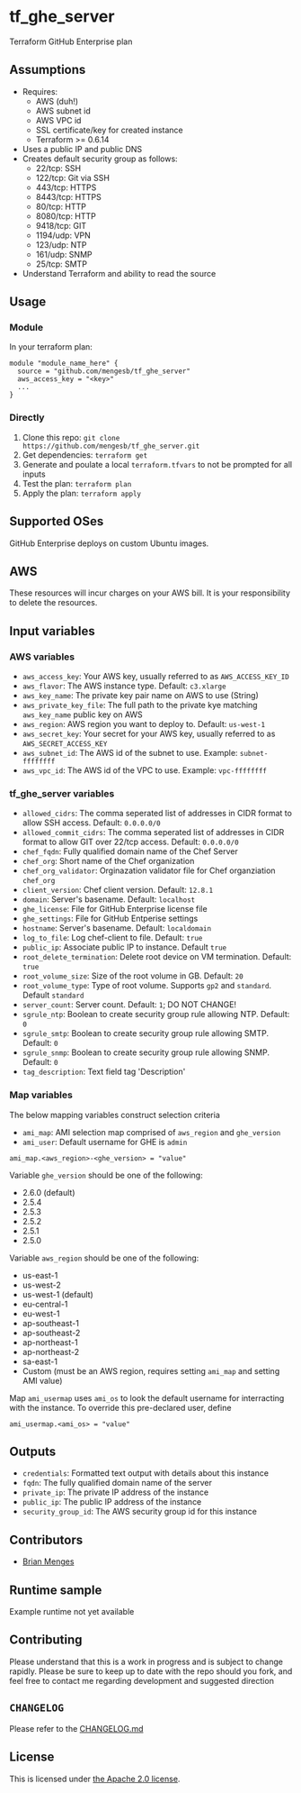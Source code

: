 # tf_ghe_server
Terraform GitHub Enterprise plan

## Assumptions

* Requires:
  * AWS (duh!)
  * AWS subnet id
  * AWS VPC id
  * SSL certificate/key for created instance
  * Terraform >= 0.6.14
* Uses a public IP and public DNS
* Creates default security group as follows:
  * 22/tcp: SSH
  * 122/tcp: Git via SSH
  * 443/tcp: HTTPS
  * 8443/tcp: HTTPS
  * 80/tcp: HTTP
  * 8080/tcp: HTTP
  * 9418/tcp: GIT
  * 1194/udp: VPN
  * 123/udp: NTP
  * 161/udp: SNMP
  * 25/tcp: SMTP
* Understand Terraform and ability to read the source

## Usage

### Module

In your terraform plan:
```
module "module_name_here" {
  source = "github.com/mengesb/tf_ghe_server"
  aws_access_key = "<key>"
  ...
}
```

### Directly

1. Clone this repo: `git clone https://github.com/mengesb/tf_ghe_server.git`
2. Get dependencies: `terraform get`
3. Generate and poulate a local `terraform.tfvars` to not be prompted for all inputs
4. Test the plan: `terraform plan`
5. Apply the plan: `terraform apply`

## Supported OSes

GitHub Enterprise deploys on custom Ubuntu images.

## AWS

These resources will incur charges on your AWS bill. It is your responsibility to delete the resources.

## Input variables

### AWS variables

* `aws_access_key`: Your AWS key, usually referred to as `AWS_ACCESS_KEY_ID`
* `aws_flavor`: The AWS instance type. Default: `c3.xlarge`
* `aws_key_name`: The private key pair name on AWS to use (String)
* `aws_private_key_file`: The full path to the private kye matching `aws_key_name` public key on AWS
* `aws_region`: AWS region you want to deploy to. Default: `us-west-1`
* `aws_secret_key`: Your secret for your AWS key, usually referred to as `AWS_SECRET_ACCESS_KEY`
* `aws_subnet_id`: The AWS id of the subnet to use. Example: `subnet-ffffffff`
* `aws_vpc_id`: The AWS id of the VPC to use. Example: `vpc-ffffffff`

### tf_ghe_server variables

* `allowed_cidrs`: The comma seperated list of addresses in CIDR format to allow SSH access. Default: `0.0.0.0/0`
* `allowed_commit_cidrs`: The comma seperated list of addresses in CIDR format to allow GIT over 22/tcp access. Default: `0.0.0.0/0`
* `chef_fqdn`: Fully qualified domain name of the Chef Server
* `chef_org`: Short name of the Chef organization
* `chef_org_validator`: Orginazation validator file for Chef organziation `chef_org`
* `client_version`: Chef client version. Default: `12.8.1`
* `domain`: Server's basename. Default: `localhost`
* `ghe_license`: File for GitHub Enterprise license file
* `ghe_settings`: File for GitHub Entperise settings
* `hostname`: Server's basename. Default: `localdomain`
* `log_to_file`: Log chef-client to file. Default: `true`
* `public_ip`: Associate public IP to instance. Default `true`
* `root_delete_termination`: Delete root device on VM termination. Default: `true`
* `root_volume_size`: Size of the root volume in GB. Default: `20`
* `root_volume_type`: Type of root volume. Supports `gp2` and `standard`. Default `standard`
* `server_count`: Server count. Default: `1`; DO NOT CHANGE!
* `sgrule_ntp`: Boolean to create security group rule allowing NTP. Default: `0`
* `sgrule_smtp`: Boolean to create security group rule allowing SMTP. Default: `0`
* `sgrule_snmp`: Boolean to create security group rule allowing SNMP. Default: `0`
* `tag_description`: Text field tag 'Description'

### Map variables

The below mapping variables construct selection criteria

* `ami_map`: AMI selection map comprised of `aws_region` and `ghe_version`
* `ami_user`: Default username for GHE is `admin`

```
ami_map.<aws_region>-<ghe_version> = "value"
```

Variable `ghe_version` should be one of the following:

* 2.6.0 (default)
* 2.5.4
* 2.5.3
* 2.5.2
* 2.5.1
* 2.5.0

Variable `aws_region` should be one of the following:

* us-east-1
* us-west-2
* us-west-1 (default)
* eu-central-1
* eu-west-1
* ap-southeast-1
* ap-southeast-2
* ap-northeast-1
* ap-northeast-2
* sa-east-1
* Custom (must be an AWS region, requires setting `ami_map` and setting AMI value)

Map `ami_usermap` uses `ami_os` to look the default username for interracting with the instance. To override this pre-declared user, define

```
ami_usermap.<ami_os> = "value"
```

## Outputs

* `credentials`: Formatted text output with details about this instance
* `fqdn`: The fully qualified domain name of the server
* `private_ip`: The private IP address of the instance
* `public_ip`: The public IP address of the instance
* `security_group_id`: The AWS security group id for this instance

## Contributors

* [Brian Menges](https://github.com/mengesb)

## Runtime sample

Example runtime not yet available

## Contributing

Please understand that this is a work in progress and is subject to change rapidly. Please be sure to keep up to date with the repo should you fork, and feel free to contact me regarding development and suggested direction

## `CHANGELOG`

Please refer to the [CHANGELOG.md](CHANGELOG.md)

## License

This is licensed under [the Apache 2.0 license](https://www.apache.org/licenses/LICENSE-2.0).

